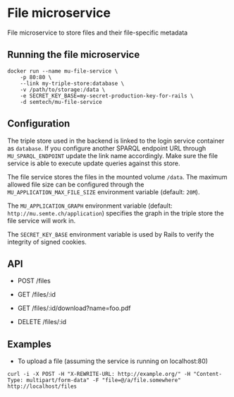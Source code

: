 # File microservice
File microservice to store files and their file-specific metadata

## Running the file microservice
    docker run --name mu-file-service \
        -p 80:80 \
        --link my-triple-store:database \
        -v /path/to/storage:/data \
        -e SECRET_KEY_BASE=my-secret-production-key-for-rails \ 
        -d semtech/mu-file-service

## Configuration
The triple store used in the backend is linked to the login service container as `database`. If you configure another SPARQL endpoint URL through `MU_SPARQL_ENDPOINT` update the link name accordingly. Make sure the file service is able to execute update queries against this store.

The file service stores the files in the mounted volume `/data`. The maximum allowed file size can be configured through the `MU_APPLICATION_MAX_FILE_SIZE` environment variable (default: `20M`).

The `MU_APPLICATION_GRAPH` environment variable (default: `http://mu.semte.ch/application`) specifies the graph in the triple store the file service will work in.

The `SECRET_KEY_BASE` environment variable is used by Rails to verify the integrity of signed cookies.

## API

* POST /files

* GET /files/:id

* GET /files/:id/download?name=foo.pdf

* DELETE /files/:id

## Examples
* To upload a file (assuming the service is running on localhost:80)
```
curl -i -X POST -H "X-REWRITE-URL: http://example.org/" -H "Content-Type: multipart/form-data" -F "file=@/a/file.somewhere" http://localhost/files
```
